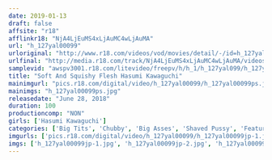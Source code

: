 ```yaml
---
date: 2019-01-13
draft: false
affsite: "r18"
afflinkr18: "NjA4LjEuMS4xLjAuMC4wLjAuMA"
url: "h_127yal00099"
urloriginal: "http://www.r18.com/videos/vod/movies/detail/-/id=h_127yal00099"
urlfinal: "http://media.r18.com/track/NjA4LjEuMS4xLjAuMC4wLjAuMA/videos/vod/movies/detail/-/id=h_127yal00099"
samplevid: "awspv3001.r18.com/litevideo/freepv/h/h_1/h_127yal099/h_127yal099_dmb_w.mp4"
title: "Soft And Squishy Flesh Hasumi Kawaguchi"
mainimgurl: "pics.r18.com/digital/video/h_127yal00099/h_127yal00099ps.jpg"
mainimgs: "h_127yal00099ps.jpg"
releasedate: "June 28, 2018"
duration: 100
productioncomp: "NON"
girls: ['Hasumi Kawaguchi']
categories: ['Big Tits', 'Chubby', 'Big Asses', 'Shaved Pussy', 'Featured Actress', 'Titty Fuck', 'Hi-Def']
imgurls: ['pics.r18.com/digital/video/h_127yal00099/h_127yal00099jp-1.jpg', 'pics.r18.com/digital/video/h_127yal00099/h_127yal00099jp-2.jpg', 'pics.r18.com/digital/video/h_127yal00099/h_127yal00099jp-3.jpg', 'pics.r18.com/digital/video/h_127yal00099/h_127yal00099jp-4.jpg', 'pics.r18.com/digital/video/h_127yal00099/h_127yal00099jp-5.jpg', 'pics.r18.com/digital/video/h_127yal00099/h_127yal00099jp-6.jpg', 'pics.r18.com/digital/video/h_127yal00099/h_127yal00099jp-7.jpg', 'pics.r18.com/digital/video/h_127yal00099/h_127yal00099jp-8.jpg', 'pics.r18.com/digital/video/h_127yal00099/h_127yal00099jp-9.jpg', 'pics.r18.com/digital/video/h_127yal00099/h_127yal00099jp-10.jpg', 'pics.r18.com/digital/video/h_127yal00099/h_127yal00099jp-11.jpg', 'pics.r18.com/digital/video/h_127yal00099/h_127yal00099jp-12.jpg', 'pics.r18.com/digital/video/h_127yal00099/h_127yal00099jp-13.jpg', 'pics.r18.com/digital/video/h_127yal00099/h_127yal00099jp-14.jpg', 'pics.r18.com/digital/video/h_127yal00099/h_127yal00099jp-15.jpg', 'pics.r18.com/digital/video/h_127yal00099/h_127yal00099jp-16.jpg', 'pics.r18.com/digital/video/h_127yal00099/h_127yal00099jp-17.jpg', 'pics.r18.com/digital/video/h_127yal00099/h_127yal00099jp-18.jpg', 'pics.r18.com/digital/video/h_127yal00099/h_127yal00099jp-19.jpg', 'pics.r18.com/digital/video/h_127yal00099/h_127yal00099jp-20.jpg']
imgs: ['h_127yal00099jp-1.jpg', 'h_127yal00099jp-2.jpg', 'h_127yal00099jp-3.jpg', 'h_127yal00099jp-4.jpg', 'h_127yal00099jp-5.jpg', 'h_127yal00099jp-6.jpg', 'h_127yal00099jp-7.jpg', 'h_127yal00099jp-8.jpg', 'h_127yal00099jp-9.jpg', 'h_127yal00099jp-10.jpg', 'h_127yal00099jp-11.jpg', 'h_127yal00099jp-12.jpg', 'h_127yal00099jp-13.jpg', 'h_127yal00099jp-14.jpg', 'h_127yal00099jp-15.jpg', 'h_127yal00099jp-16.jpg', 'h_127yal00099jp-17.jpg', 'h_127yal00099jp-18.jpg', 'h_127yal00099jp-19.jpg', 'h_127yal00099jp-20.jpg']
---
```

